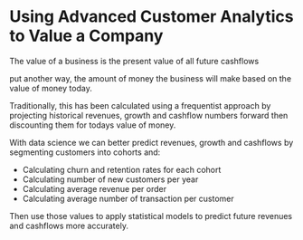 # Using Advanced Customer Analytics to Value a Company

The value of a business is the present value of all future cashflows

put another way, the amount of money the business will make based on the value of money today.

Traditionally, this has been calculated using a frequentist approach by projecting historical revenues, growth and cashflow numbers forward then discounting them for todays value of money.

With data science we can better predict revenues, growth and cashflows by segmenting customers into cohorts and:
* Calculating churn and retention rates for each cohort
* Calculating number of new customers per year
* Calculating average revenue per order
* Calculating average number of transaction per customer  

Then use those values to apply statistical models to predict future revenues and cashflows more accurately.


